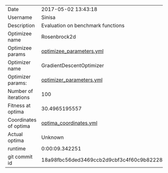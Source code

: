 | | |
| --- | --- |
| Date | 2017-05-02 13:43:18 |
| Username | Sinisa |
| Description | Evaluation on benchmark functions |
| Optimizee name | Rosenbrock2d |
| Optimizee params |  <a href="optimizee_parameters.yml">optimizee_parameters.yml</a>  |
| Optimizer name | GradientDescentOptimizer |
| Optimizer params: |  <a href="optimizer_parameters.yml">optimizer_parameters.yml</a>  |
| Number of iterations | 100 |
| Fitness at optima | 30.4965195557 |
| Coordinates of optima |  <a href="optima_coordinates.yml">optima_coordinates.yml</a>  |
| Actual optima |  Unknown  |
| runtime | 0:00:09.342251 |
| git commit id | 18a98fbc56ded3469ccb2d9cbf3c4f60c9b82228 |